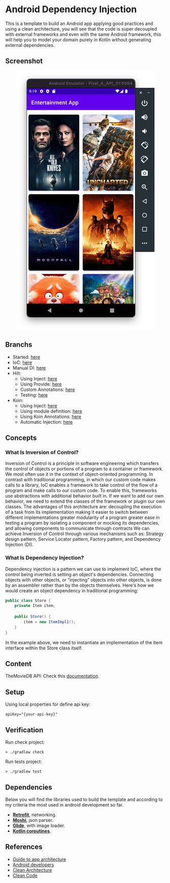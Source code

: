# Android Dependency Injection

This is a template to build an Android app applying good practices and using a clean architecture,
you will see that the code is super decoupled with external frameworks and even with the same
Android framework, this will help you to model your domain purely in Kotlin without generating
external dependencies.

## Screenshot

<p align="center">

  <img wight="280" src="https://github.com/santimattius/android-testing/blob/master/screenshoot/entertainment_app.png?raw=true" alt="App Capture"/>

</p>

## Branchs

- Started: [here](https://github.com/santimattius/android-dependency-injection/tree/di_00)
- IoC: [here](https://github.com/santimattius/android-dependency-injection/tree/di_01)
- Manual DI: [here](https://github.com/santimattius/android-dependency-injection/tree/di_02)
- Hilt:
  - Using Inject: [here](https://github.com/santimattius/android-dependency-injection/tree/di_03_hilt_inject)
  - Using Provide: [here](https://github.com/santimattius/android-dependency-injection/tree/di_04_hilt_provide)
  - Custom Annotations: [here](https://github.com/santimattius/android-dependency-injection/tree/di_04_multi_impl)
  - Testing: [here](https://github.com/santimattius/android-dependency-injection/tree/di_08_hilt_testing)
- Koin:
  - Using Inject: [here](https://github.com/santimattius/android-dependency-injection/tree/di_05_koin_inject)
  - Using module definition: [here](https://github.com/santimattius/android-dependency-injection/tree/di_06_koin_provide)  
  - Using Koin Annotations: [here](https://github.com/santimattius/android-dependency-injection/tree/di_07_koin_annotations)
  - Automatic Injection: [here](https://github.com/santimattius/android-dependency-injection/tree/di_07_koin_annotations_auto_inject)

## Concepts

### What Is Inversion of Control?
Inversion of Control is a principle in software engineering which transfers the control of objects or portions of a program to a container or framework. We most often use it in the context of object-oriented programming.
In contrast with traditional programming, in which our custom code makes calls to a library, IoC enables a framework to take control of the flow of a program and make calls to our custom code. To enable this, frameworks use abstractions with additional behavior built in. If we want to add our own behavior, we need to extend the classes of the framework or plugin our own classes.
The advantages of this architecture are:
decoupling the execution of a task from its implementation
making it easier to switch between different implementations
greater modularity of a program
greater ease in testing a program by isolating a component or mocking its dependencies, and allowing components to communicate through contracts
We can achieve Inversion of Control through various mechanisms such as: Strategy design pattern, Service Locator pattern, Factory pattern, and Dependency Injection (DI).

### What Is Dependency Injection?
Dependency injection is a pattern we can use to implement IoC, where the control being inverted is setting an object's dependencies.
Connecting objects with other objects, or “injecting” objects into other objects, is done by an assembler rather than by the objects themselves.
Here's how we would create an object dependency in traditional programming:

```java
public class Store {
    private Item item;
 
    public Store() {
        item = new ItemImpl1();    
    }
}

```

In the example above, we need to instantiate an implementation of the Item interface within the Store class itself.

## Content

TheMovieDB API: Check this [documentation](https://www.themoviedb.org/documentation/api).

## Setup

Using local properties for define api key:

```properties
apiKey="{your-api-key}"
```

## Verification

Run check project:

```shell
> ./gradlew check
```

Run tests project:

```shell
> ./gradlew test
```

## Dependencies

Below you will find the libraries used to build the template and according to my criteria the most
used in android development so far.

- **[Retrofit](https://square.github.io/retrofit/)**, networking.
- **[Moshi](https://github.com/square/moshi)**, json parser.
- **[Glide](https://github.com/bumptech/glide)**, with image loader.
- **[Kotlin coroutines](https://kotlinlang.org/docs/reference/coroutines-overview.html)**.

## References

- [Guide to app architecture](https://developer.android.com/jetpack/guide)
- [Android developers](https://developer.android.com/)
- [Clean Architecture](https://blog.cleancoder.com/uncle-bob/2012/08/13/the-clean-architecture.html)
- [Clean Code](https://blog.cleancoder.com/)
